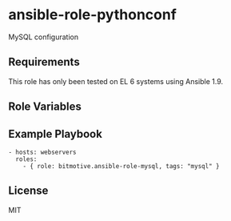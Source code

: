ansible-role-pythonconf
=========

MySQL configuration

Requirements
------------

This role has only been tested on EL 6 systems using Ansible 1.9.

Role Variables
--------------


Example Playbook
----------------

```
- hosts: webservers
  roles:
    - { role: bitmotive.ansible-role-mysql, tags: "mysql" }
```

License
-------

MIT
